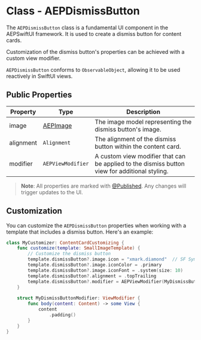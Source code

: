 # Class - AEPDismissButton

The `AEPDismissButton` class is a fundamental UI component in the AEPSwiftUI framework. It is used to create a dismiss button for content cards.

Customization of the dismiss button's properties can be achieved with a custom view modifier.

`AEPDismissButton` conforms to `ObservableObject`, allowing it to be used reactively in SwiftUI views.

## Public Properties

| Property |	Type |	Description |
| --- | --- | --- |
| image | [AEPImage](aepimage.md) |	The image model representing the dismiss button's image. |
| alignment | `Alignment` |	The alignment of the dismiss button within the content card. |
| modifier |	`AEPViewModifier` |	A custom view modifier that can be applied to the dismiss button view for additional styling. |

> **Note**: All properties are marked with [@Published](https://developer.apple.com/documentation/combine/published). Any changes will trigger updates to the UI.

## Customization

You can customize the `AEPDismissButton` properties when working with a template that includes a dismiss button. Here's an example:

```swift
class MyCustomizer: ContentCardCustomizing {
    func customize(template: SmallImageTemplate) {        
        // Customize the dismiss button
        template.dismissButton?.image.icon = "xmark.diamond"  // SF Symbol name
        template.dismissButton?.image.iconColor = .primary
        template.dismissButton?.image.iconFont = .system(size: 10)
        template.dismissButton?.alignment = .topTrailing
        template.dismissButton?.modifier = AEPViewModifier(MyDismissButtonModifier())
    }
    
    struct MyDismissButtonModifier: ViewModifier {
        func body(content: Content) -> some View {
            content
                .padding()                
        }
    }
}
```